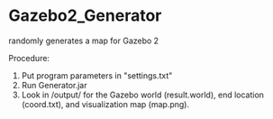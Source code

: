 # Gazebo2_Generator
randomly generates a map for Gazebo 2

Procedure:

1. Put program parameters in "settings.txt"
2. Run Generator.jar
3. Look in /output/ for the Gazebo world (result.world), end location (coord.txt), and visualization map (map.png).
